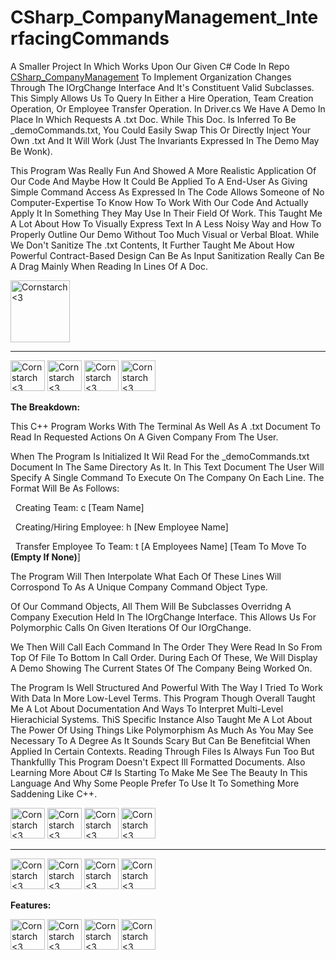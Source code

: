 # CSharp_CompanyManagement_InterfacingCommands
A Smaller Project In Which Works Upon Our Given C# Code In Repo <a href="https://github.com/Kingerthanu/CSharp_CompanyManagement">CSharp_CompanyManagement</a> To Implement Organization Changes Through The IOrgChange Interface And It's Constituent Valid Subclasses. This Simply Allows Us To Query In Either
a Hire Operation, Team Creation Operation, Or Employee Transfer Operation. In Driver.cs We Have A Demo In Place In Which Requests A .txt Doc. While This Doc. Is Inferred To Be _demoCommands.txt, You Could Easily Swap This Or Directly Inject
Your Own .txt And It Will Work (Just The Invariants Expressed In The Demo May Be Wonk).

This Program Was Really Fun And Showed A More Realistic Application Of Our Code And Maybe How It Could Be Applied To A End-User As Giving Simple Command Access As Expressed In The Code Allows Someone of No Computer-Expertise To Know How To
Work With Our Code And Actually Apply It In Something They May Use In Their Field Of Work. This Taught Me A Lot About How To Visually Express Text In A Less Noisy Way and How To Properly Outline Our Demo Without Too Much Visual or Verbal Bloat.
While We Don't Sanitize The .txt Contents, It Further Taught Me About How Powerful Contract-Based Design Can Be As Input Sanitization Really Can Be A Drag Mainly When Reading In Lines Of A Doc.

<img src="https://github.com/Kingerthanu/CSharp_CompanyManagement_InterfacingCommands/assets/76754592/6331c185-f57e-4847-a897-c08f056a38ae" alt="Cornstarch <3" width="95" height="99">




----------------------------------------------

<img src="https://github.com/Kingerthanu/CSharp_CompanyManagement_InterfacingCommands/assets/76754592/4f7628dc-063d-47eb-aa67-6a5b76e375a9" alt="Cornstarch <3" width="55" height="49"> <img src="https://github.com/Kingerthanu/CSharp_CompanyManagement_InterfacingCommands/assets/76754592/4f7628dc-063d-47eb-aa67-6a5b76e375a9" alt="Cornstarch <3" width="55" height="49"> <img src="https://github.com/Kingerthanu/CSharp_CompanyManagement_InterfacingCommands/assets/76754592/4f7628dc-063d-47eb-aa67-6a5b76e375a9" alt="Cornstarch <3" width="55" height="49"> <img src="https://github.com/Kingerthanu/CSharp_CompanyManagement_InterfacingCommands/assets/76754592/4f7628dc-063d-47eb-aa67-6a5b76e375a9" alt="Cornstarch <3" width="55" height="49">
 

**The Breakdown:**

 This C++ Program Works With The Terminal As Well As A .txt Document To Read In Requested Actions On A Given Company From The User.

 When The Program Is Initialized It Wil Read For the _demoCommands.txt Document In The Same Directory As It. In This Text Document The User Will Specify A Single Command To Execute On The Company On Each Line. The Format Will Be As Follows:

 &nbsp; Creating Team: c [Team Name]

 &nbsp; Creating/Hiring Employee: h [New Employee Name]

 &nbsp; Transfer Employee To Team: t [A Employees Name] [Team To Move To **(Empty If None)**]


 The Program Will Then Interpolate What Each Of These Lines Will Corrospond To As A Unique Company Command Object Type.

 Of Our Command Objects, All Them Will Be Subclasses Overridng A Company Execution Held In The IOrgChange Interface. This Allows Us For Polymorphic Calls On Given Iterations Of Our IOrgChange.

 We Then Will Call Each Command In The Order They Were Read In So From Top Of File To Bottom In Call Order. During Each Of These, We Will Display A Demo Showing The Current States Of The Company Being Worked On. 

 The Program Is Well Structured And Powerful With The Way I Tried To Work With Data In More Low-Level Terms. This Program Though Overall Taught Me A Lot About Documentation And Ways To Interpret Multi-Level Hierachicial Systems. ThiS Specific Instance Also Taught Me A Lot About The Power Of Using Things Like Polymorphism As Much As You May See Necessary To A Degree As It Sounds Scary But Can Be Benefitcial When Applied In Certain Contexts. Reading Through Files Is Always Fun Too But Thankfullly This Program Doesn't Expect Ill Formatted Documents. Also Learning More About C# Is Starting To Make Me See The Beauty In This Language And Why Some People Prefer To Use It To Something More Saddening Like C++.

<img src="https://github.com/Kingerthanu/CSharp_CompanyManagement_InterfacingCommands/assets/76754592/23449854-a58d-4a73-99dd-72fc6a7c8b3e" alt="Cornstarch <3" width="55" height="49"> <img src="https://github.com/Kingerthanu/CSharp_CompanyManagement_InterfacingCommands/assets/76754592/23449854-a58d-4a73-99dd-72fc6a7c8b3e" alt="Cornstarch <3" width="55" height="49"> <img src="https://github.com/Kingerthanu/CSharp_CompanyManagement_InterfacingCommands/assets/76754592/23449854-a58d-4a73-99dd-72fc6a7c8b3e" alt="Cornstarch <3" width="55" height="49"> <img src="https://github.com/Kingerthanu/CSharp_CompanyManagement_InterfacingCommands/assets/76754592/23449854-a58d-4a73-99dd-72fc6a7c8b3e" alt="Cornstarch <3" width="55" height="49">

----------------------------------------------

<img src="https://github.com/Kingerthanu/CSharp_CompanyManagement_InterfacingCommands/assets/76754592/20a0dcec-8ca1-4685-9f3a-87e8c8261150" alt="Cornstarch <3" width="55" height="49"> <img src="https://github.com/Kingerthanu/CSharp_CompanyManagement_InterfacingCommands/assets/76754592/20a0dcec-8ca1-4685-9f3a-87e8c8261150" alt="Cornstarch <3" width="55" height="49"> <img src="https://github.com/Kingerthanu/CSharp_CompanyManagement_InterfacingCommands/assets/76754592/20a0dcec-8ca1-4685-9f3a-87e8c8261150" alt="Cornstarch <3" width="55" height="49"> <img src="https://github.com/Kingerthanu/CSharp_CompanyManagement_InterfacingCommands/assets/76754592/20a0dcec-8ca1-4685-9f3a-87e8c8261150" alt="Cornstarch <3" width="55" height="49">

**Features:**



<img src="https://github.com/Kingerthanu/CSharp_CompanyManagement_InterfacingCommands/assets/76754592/88611206-daee-422a-ac3b-b394f54603b7" alt="Cornstarch <3" width="55" height="49"> <img src="https://github.com/Kingerthanu/CSharp_CompanyManagement_InterfacingCommands/assets/76754592/88611206-daee-422a-ac3b-b394f54603b7" alt="Cornstarch <3" width="55" height="49"> <img src="https://github.com/Kingerthanu/CSharp_CompanyManagement_InterfacingCommands/assets/76754592/88611206-daee-422a-ac3b-b394f54603b7" alt="Cornstarch <3" width="55" height="49"> <img src="https://github.com/Kingerthanu/CSharp_CompanyManagement_InterfacingCommands/assets/76754592/88611206-daee-422a-ac3b-b394f54603b7" alt="Cornstarch <3" width="55" height="49">

